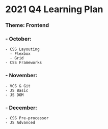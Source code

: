 # 2021 Q4 Learning Plan
  ### Theme: Frontend
  ### - October:
    - CSS Layouting
      - Flexbox
      - Grid
    - CSS Frameworks
  ### - November:
    - VCS & Git
    - JS Basic
    - JS DOM
  ### - December:
    - CSS Pre-processor
    - JS Advanced
